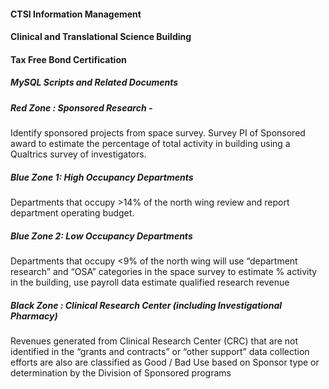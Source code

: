 ####    CTSI Information Management
####    Clinical and Translational Science Building
####    Tax Free Bond Certification 

##### MySQL Scripts and Related Documents

##### Red Zone : Sponsored Research - 
Identify sponsored projects from space survey.  Survey PI of Sponsored award to estimate the percentage of total activity in building using a Qualtrics survey of investigators.   

##### Blue Zone 1: High Occupancy Departments
Departments that occupy >14% of the north wing review and report department operating budget.

##### Blue Zone 2: Low Occupancy Departments
Departments that occupy <9% of the north wing will use “department research” and “OSA” categories in the space survey to estimate % activity in the building, use payroll data estimate qualified research revenue 
 
##### Black Zone : Clinical Research Center (including Investigational Pharmacy) 
Revenues generated from Clinical Research Center (CRC) that are not identified in the “grants and contracts” or “other support” data collection efforts are also are classified as Good / Bad Use based on Sponsor type or determination by the Division of Sponsored programs

